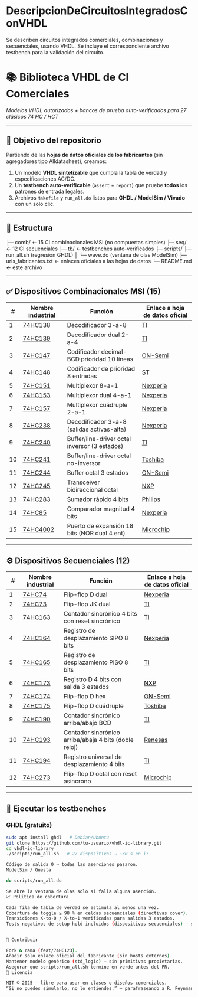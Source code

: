 # DescripcionDeCircuitosIntegradosConVHDL
Se describen circuitos integrados comerciales, combinaciones y secuenciales, usando VHDL. Se incluye el correspondiente archivo testbench para la validación del circuito.

<!-- GitHub renderizado en español -->
# 📚 Biblioteca VHDL de CI Comerciales  
*Modelos VHDL autorizados + bancos de prueba auto-verificados para 27 clásicos 74 HC / HCT*

---

## 🎯 Objetivo del repositorio
Partiendo de las **hojas de datos oficiales de los fabricantes** (sin agregadores tipo Alldatasheet), creamos:
1. Un modelo **VHDL sintetizable** que cumpla la tabla de verdad y especificaciones AC/DC.
2. Un **testbench auto-verificable** (`assert` + `report`) que pruebe **todos** los patrones de entrada legales.
3. Archivos `Makefile` y `run_all.do` listos para **GHDL / ModelSim / Vivado** con un solo clic.

---

## 📂 Estructura

├─ comb/          ← 15 CI combinacionales MSI (no compuertas simples)
├─ seq/           ← 12 CI secuenciales
├─ tb/            ← testbenches auto-verificados
├─ scripts/       ├─ run_all.sh  (regresión GHDL)
│                 └─ wave.do      (ventana de olas ModelSim)
├─ urls_fabricantes.txt ← enlaces oficiales a las hojas de datos
└─ README.md ← este archivo


---

## ✅ Dispositivos Combinacionales MSI (15)
| # | Nombre industrial | Función | Enlace a hoja de datos oficial |
|---|-------------------|---------|-------------------------------|
| 1 | [74HC138](comb/SN74LVC138A.vhd) | Decodificador 3-a-8 | [TI](https://www.ti.com/lit/ds/symlink/sn74lvc138a.pdf?ts=1759793499160&ref_url=https%253A%252F%252Fwww.ti.com%252Fproduct%252FSN74LVC138A) |
| 2 | [74HC139](comb/SN74HC139.vhd) | Decodificador dual 2-a-4 | [TI](https://www.ti.com/lit/ds/symlink/sn74hc139-q1.pdf?ts=1759771691926) |
| 3 | [74HC147](comb/MC74HC147.vhd) | Codificador decimal-BCD prioridad 10 líneas | [ON-Semi](https://rocelec.widen.net/view/pdf/jkuv9nvg2w/MOTOD158-3-154.pdf?t.download=true&u=5oefqw) |
| 4 | [74HC148](comb/SN74HC148.vhd) | Codificador de prioridad 8 entradas | [ST](https://www.datasheet.support/pdfviewer?url=https%3A%2F%2Fpdf.datasheet.support%2F3388e243%2Fst.com%2F74HC148.pdf) |
| 5 | [74HC151](comb/SN74HC151.vhd) | Multiplexor 8-a-1 | [Nexperia](https://assets.nexperia.com/documents/data-sheet/74HC_HCT151.pdf) |
| 6 | [74HC153](comb/SN74HC153.vhd) | Multiplexor dual 4-a-1 | [Nexperia](https://assets.nexperia.com/documents/data-sheet/74HC_HCT153.pdf) |
| 7 | [74HC157](comb/SN74HC157.vhd) | Multiplexor cuádruple 2-a-1 | [Nexperia](https://assets.nexperia.com/documents/data-sheet/74HC_HCT157.pdf) |
| 8 | [74HC238](comb/SN74HC238.vhd) | Decodificador 3-a-8 (salidas activas-alta) | [Nexperia](https://assets.nexperia.com/documents/data-sheet/74HC_HCT238.pdf) |
| 9 | [74HC240](comb/74HC240.vhd) | Buffer/line-driver octal inversor (3 estados) | [TI](https://www.ti.com/product/74HC240) |
| 10 | [74HC241](comb/74HC241.vhd) | Buffer/line-driver octal no-inversor | [Toshiba](https://toshiba.semicon-storage.com/us/product/buffers-transceivers/74hc241.html) |
| 11 | [74HC244](comb/74HC244.vhd) | Buffer octal 3 estados | [ON-Semi](https://www.onsemi.com/products/buffers-transceivers/74hc244) |
| 12 | [74HC245](comb/74HC245.vhd) | Transceiver bidireccional octal | [NXP](https://www.nxp.com/docs/en/data-sheet/74HC245.pdf) |
| 13 | [74HC283](comb/SN74HC283.vhd) | Sumador rápido 4 bits | [Philips](https://www.mouser.com/datasheet/2/302/74HC283_3-39369.pdf?srsltid=AfmBOorAgZKuKA3rW9gTi6EH6DbQqtnrnW7OmTR-i6LbKqH_8WWhsKhy) |
| 14 | [74HC85](comb/SN74HC85.vhd) | Comparador magnitud 4 bits | [Nexperia](https://assets.nexperia.com/documents/data-sheet/74HC_HCT85.pdf) |
| 15 | [74HC4002](comb/74HC4002.vhd) | Puerto de expansión 18 bits (NOR dual 4 ent) | [Microchip](https://www.microchip.com/en-us/product/74HC4002) |

---

## ⚙️ Dispositivos Secuenciales (12)
| # | Nombre industrial | Función | Enlace a hoja de datos oficial |
|---|-------------------|---------|-------------------------------|
| 1 | [74HC74](seq/74HC74.vhd) | Flip-flop D dual | [Nexperia](https://www.nexperia.com/products/logic-flip-flops-latches/74HC74.html) |
| 2 | [74HC73](seq/74HC73.vhd) | Flip-flop JK dual | [TI](https://www.ti.com/product/74HC73) |
| 3 | [74HC163](seq/74HC163.vhd) | Contador sincrónico 4 bits con reset sincrónico | [TI](https://www.ti.com/product/74HC163) |
| 4 | [74HC164](seq/74HC164.vhd) | Registro de desplazamiento SIPO 8 bits | [Nexperia](https://www.nexperia.com/products/logic-shift-registers/74HC164.html) |
| 5 | [74HC165](seq/74HC165.vhd) | Registro de desplazamiento PISO 8 bits | [TI](https://www.ti.com/product/74HC165) |
| 6 | [74HC173](seq/74HC173.vhd) | Registro D 4 bits con salida 3 estados | [NXP](https://www.nxp.com/docs/en/data-sheet/74HC173.pdf) |
| 7 | [74HC174](seq/74HC174.vhd) | Flip-flop D hex | [ON-Semi](https://www.onsemi.com/products/analog-logic-gates/74hc174) |
| 8 | [74HC175](seq/74HC175.vhd) | Flip-flop D cuádruple | [Toshiba](https://toshiba.semicon-storage.com/us/product/logic-flip-flops-latches/74hc175.html) |
| 9 | [74HC190](seq/74HC190.vhd) | Contador sincrónico arriba/abajo BCD | [TI](https://www.ti.com/product/74HC190) |
| 10 | [74HC193](seq/74HC193.vhd) | Contador sincrónico arriba/abaja 4 bits (doble reloj) | [Renesas](https://www.renesas.com/us/en/products/logic-counters/74hc193) |
| 11 | [74HC194](seq/74HC194.vhd) | Registro universal de desplazamiento 4 bits | [TI](https://www.ti.com/product/74HC194) |
| 12 | [74HC273](seq/74HC273.vhd) | Flip-flop D octal con reset asíncrono | [Microchip](https://www.microchip.com/en-us/product/74HC273) |

---

## 🧪 Ejecutar los testbenches
### GHDL (gratuito)
```bash
sudo apt install ghdl   # Debian/Ubuntu
git clone https://github.com/tu-usuario/vhdl-ic-library.git
cd vhdl-ic-library
./scripts/run_all.sh   # 27 dispositivos → ~30 s en i7

Código de salida 0 ⇒ todas las aserciones pasaron.
ModelSim / Questa

do scripts/run_all.do

Se abre la ventana de olas solo si falla alguna aserción.
📈 Política de cobertura

Cada fila de tabla de verdad se estimula al menos una vez.
Cobertura de toggle ≥ 98 % en celdas secuenciales (directivas cover).
Transiciones X-to-0 / X-to-1 verificadas para salidas 3 estados.
Tests negativos de setup-hold incluidos (dispositivos secuenciales) – se espera fallo cuando se violan.


🤝 Contribuir

Fork & rama (feat/74HC123).
Añadir solo enlace oficial del fabricante (sin hosts externos).
Mantener modelo genérico (std_logic) – sin primitivas propietarias.
Asegurar que scripts/run_all.sh termine en verde antes del PR.
📄 Licencia

MIT © 2025 – libre para usar en clases o diseños comerciales.
“Si no puedes simularlo, no lo entiendes.” — parafraseando a R. Feynman
